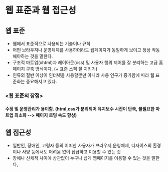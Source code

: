 # 웹 표준과 웹 접근성

## 웹 표준
- 웹에서 표준적으로 사용되는 기술이나 규칙
- 어떤 브라우저나 운영체제를 사용하더라도 웹페이지가 동일하게 보이고 정상 작동해야하는 것을 말한다.
- 구조적 마트업(xhtml)과 레이아웃(css) 및 사용자 행위 제어를 잘 분리하는 고급 홈페이지 구축 방식이다. (+ 표준 스펙 잘 지키기)
- 인류의 절반 이상이 인터넷을 사용할뿐만 아니라 사용 인구가 증가함에 따라 웹 표준화는 중요해지고 있다.

### <웹 표준의 장점>
#### 수정 및 운영관리가 용이함. (html,css가 분리되어 유지보수 시잔이 단축, 불필요한 마트업 최소화 --> 페이지 로딩 속도 향상)

## 웹 접근성
- 일반인, 장애인, 고령자 등의 어떠한 사용자가 브라우저,운영체제, 디자이스의 환경이나 사양 등에서도 어려움 없이 접급하고 이용할 수 있는 것
- 장애나 신체적 차이에 상관없이 누구나 쉽게 웹페이지를 이용할 수 있는 것을 말한다,

